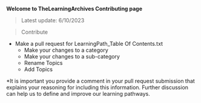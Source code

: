**Welcome to TheLearningArchives Contributing page**

> Latest update: 6/10/2023

> Contribute

- Make a pull request for LearningPath_Table Of Contents.txt
  - Make your changes to a category
  - Make your changes to a sub-category
  - Rename Topics
  - Add Topics

 *It is important you provide a comment in your pull request submission that explains your reasoning for including this information. Further discussion can help us to define and improve our learning pathways. 
